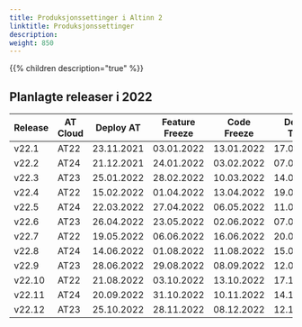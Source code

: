 ```yaml
---
title: Produksjonssettinger i Altinn 2
linktitle: Produksjonssettinger
description: 
weight: 850
---
```

{{% children description="true" %}}


## Planlagte releaser i 2022

| Release | AT Cloud | Deploy AT | Feature Freeze | Code Freeze | Deploy TT02 | Deploy PROD|
| ------- | -------- | --------- | -------------- | ----------- | ----------- | -----------|
| v22.1   | AT22 | 23.11.2021 | 03.01.2022 | 13.01.2022 | 17.01.2022 | 24.01.2022 |  
| v22.2   | AT24 | 21.12.2021 | 24.01.2022 | 03.02.2022 | 07.02.2022 | 14.02.2022 |
| v22.3   | AT23 | 25.01.2022 | 28.02.2022 | 10.03.2022 | 14.03.2022 | 21.03.2022 |
| v22.4   | AT22 | 15.02.2022 | 01.04.2022 | 13.04.2022 | 19.04.2022 | 25.04.2022 |
| v22.5   | AT24 | 22.03.2022 | 27.04.2022 | 06.05.2022 | 11.05.2022 | 18.05.2022 |
| v22.6   | AT23 | 26.04.2022 | 23.05.2022 | 02.06.2022 | 07.06.2022 | 15.06.2022 | 
| v22.7   | AT22 | 19.05.2022 | 06.06.2022 | 16.06.2022 | 20.06.2022 | 27.06.2022 |
| v22.8   | AT24 | 14.06.2022 | 01.08.2022 | 11.08.2022 | 15.08.2022 | 22.08.2022 |
| v22.9   | AT23 | 28.06.2022 | 29.08.2022 | 08.09.2022 | 12.09.2022 | 19.09.2022 |
| v22.10  | AT22 | 21.08.2022 | 03.10.2022 | 13.10.2022 | 17.10.2022 | 24.10.2022 |
| v22.11  | AT24 | 20.09.2022 | 31.10.2022 | 10.11.2022 | 14.11.2022 | 21.11.2022 |
| v22.12  | AT23 | 25.10.2022 | 28.11.2022 | 08.12.2022 | 12.12.2022 | 19.12.2022 |
